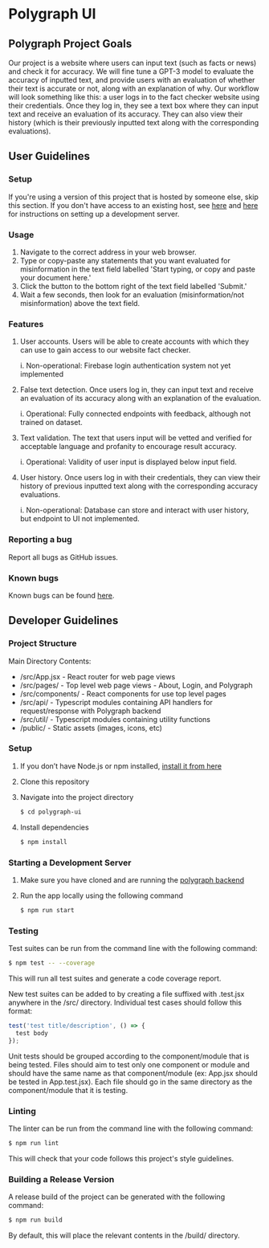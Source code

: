 # Polygraph UI

## Polygraph Project Goals
Our project is a website where users can input text (such as facts or news) and check it for accuracy. We will fine tune a GPT-3 model to evaluate the accuracy of inputted text, and provide users with an evaluation of whether their text is accurate or not, along with an explanation of why. Our workflow will look something like this: a user logs in to the fact checker website using their credentials. Once they log in, they see a text box where they can input text and receive an evaluation of its accuracy. They can also view their history (which is their previously inputted text along with the corresponding evaluations).

## User Guidelines
### Setup
If you're using a version of this project that is hosted by someone else, skip this section. If you don't have access to an existing host, see [here](#setup-1) and [here](#starting-a-development-server) for instructions on setting up a development server.

### Usage
1. Navigate to the correct address in your web browser.
2. Type or copy-paste any statements that you want evaluated for misinformation in the text field labelled 'Start typing, or copy and paste your document here.'
3. Click the button to the bottom right of the text field labelled 'Submit.'
4. Wait a few seconds, then look for an evaluation (misinformation/not misinformation) above the text field.

### Features
1. User accounts. Users will be able to create accounts with which they can use to gain access to our website fact checker.

   i.  Non-operational: Firebase login authentication system not yet implemented


2. False text detection. Once users log in, they can input text and receive an evaluation of its accuracy along with an explanation of the evaluation.

   i.  Operational: Fully connected endpoints with feedback, although not trained on dataset.

3. Text validation. The text that users input will be vetted and verified for acceptable language and profanity to encourage result accuracy.

   i.  Operational: Validity of user input is displayed below input field.

4. User history. Once users log in with their credentials, they can view their history of previous inputted text along with the corresponding accuracy evaluations.

   i.  Non-operational: Database can store and interact with user history, but endpoint to UI not implemented.

### Reporting a bug
Report all bugs as GitHub issues.

### Known bugs
Known bugs can be found [here](https://docs.google.com/document/d/1YKue4Q9jE8VMdDHGTT1DMFyiaw8GF5UWjrJQ4gYJcew/edit?usp=sharing).

## Developer Guidelines
### Project Structure
Main Directory Contents:
- /src/App.jsx - React router for web page views
- /src/pages/ - Top level web page views - About, Login, and Polygraph
- /src/components/ - React components for use top level pages
- /src/api/ - Typescript modules containing API handlers for request/response with Polygraph backend
- /src/util/ - Typescript modules containing utility functions
- /public/ - Static assets (images, icons, etc)

### Setup
1. If you don’t have Node.js or npm installed, [install it from here](https://nodejs.org/en/download/)

2. Clone this repository

3. Navigate into the project directory

   ```bash
   $ cd polygraph-ui
   ```

4. Install dependencies
   ```bash
   $ npm install
   ```

### Starting a Development Server
1. Make sure you have cloned and are running the [polygraph backend](https://github.com/sanjanachin/polygraph)

2. Run the app locally using the following command
   ```bash
   $ npm run start
   ```

### Testing
Test suites can be run from the command line with the following command:
```bash
$ npm test -- --coverage
```
This will run all test suites and generate a code coverage report.

New test suites can be added to by creating a file suffixed with .test.jsx anywhere in the /src/ directory. Individual
test cases should follow this format:
```js
test('test title/description', () => {
  test body
});
```
Unit tests should be grouped according to the component/module that is being tested. Files should aim to test only one
component or module and should have the same name as that component/module (ex: App.jsx should be tested in
App.test.jsx). Each file should go in the same directory as the component/module that it is testing.

### Linting
The linter can be run from the command line with the following command:
```bash
$ npm run lint
```
This will check that your code follows this project's style guidelines.

### Building a Release Version
A release build of the project can be generated with the following command:
```bash
$ npm run build
```
By default, this will place the relevant contents in the /build/ directory.
